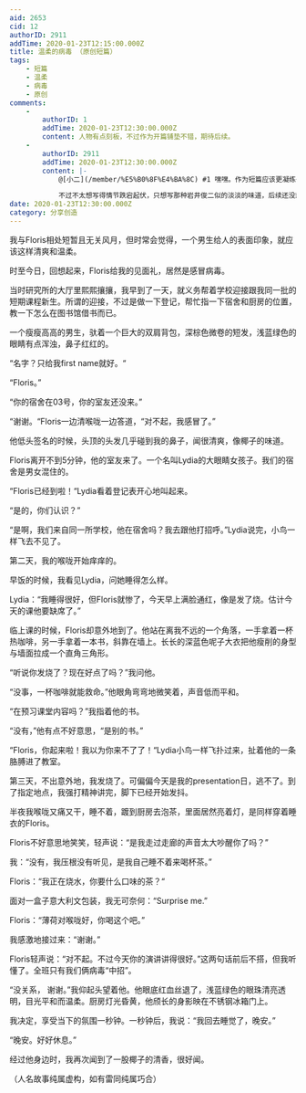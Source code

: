 ```yaml
---
aid: 2653
cid: 12
authorID: 2911
addTime: 2020-01-23T12:15:00.000Z
title: 温柔的病毒 （原创短篇）
tags:
    - 短篇
    - 温柔
    - 病毒
    - 原创
comments:
    -
        authorID: 1
        addTime: 2020-01-23T12:30:00.000Z
        content: 人物有点刻板，不过作为开篇铺垫不错，期待后续。
    -
        authorID: 2911
        addTime: 2020-01-23T12:30:00.000Z
        content: |-
            @[小二](/member/%E5%B0%8F%E4%BA%8C) #1 嘿嘿。作为短篇应该更凝练一些。这其实已经是一个中长篇的开头了。

            不过不太想写得情节跌宕起伏，只想写那种岩井俊二似的淡淡的味道，后续还没想好。
date: 2020-01-23T12:30:00.000Z
category: 分享创造
---
```


我与Floris相处短暂且无关风月，但时常会觉得，一个男生给人的表面印象，就应该这样清爽和温柔。

时至今日，回想起来，Floris给我的见面礼，居然是感冒病毒。

当时研究所的大厅里熙熙攘攘，我早到了一天，就义务帮着学校迎接跟我同一批的短期课程新生。所谓的迎接，不过是做一下登记，帮忙指一下宿舍和厨房的位置，教一下怎么在图书馆借书而已。

一个瘦瘦高高的男生，驮着一个巨大的双肩背包，深棕色微卷的短发，浅蓝绿色的眼睛有点浑浊，鼻子红红的。

“名字？只给我first name就好。“

“Floris。”

“你的宿舍在03号，你的室友还没来。”

“谢谢。“Floris一边清喉咙一边答道，“对不起，我感冒了。”

他低头签名的时候，头顶的头发几乎碰到我的鼻子，闻很清爽，像椰子的味道。

Floris离开不到5分钟，他的室友来了。一个名叫Lydia的大眼睛女孩子。我们的宿舍是男女混住的。

“Floris已经到啦！“Lydia看着登记表开心地叫起来。

“是的，你们认识？”

“是啊，我们来自同一所学校，他在宿舍吗？我去跟他打招呼。”Lydia说完，小鸟一样飞去不见了。

第二天，我的喉咙开始痒痒的。

早饭的时候，我看见Lydia，问她睡得怎么样。

Lydia：“我睡得很好，但Floris就惨了，今天早上满脸通红，像是发了烧。估计今天的课他要缺席了。”

临上课的时候，Floris却意外地到了。他站在离我不远的一个角落，一手拿着一杯热咖啡，另一手拿着一本书，斜靠在墙上。长长的深蓝色呢子大衣把他瘦削的身型与墙面拉成一个直角三角形。

“听说你发烧了？现在好点了吗？”我问他。

“没事，一杯咖啡就能救命。”他眼角弯弯地微笑着，声音低而平和。

“在预习课堂内容吗？”我指着他的书。

“没有，”他有点不好意思，“是别的书。”

“Floris，你起来啦！我以为你来不了了！“Lydia小鸟一样飞扑过来，扯着他的一条胳膊进了教室。

第三天，不出意外地，我发烧了。可偏偏今天是我的presentation日，逃不了。到了指定地点，我强打精神讲完，脚下已经开始发抖。

半夜我喉咙又痛又干，睡不着，踱到厨房去泡茶，里面居然亮着灯，是同样穿着睡衣的Floris。

Floris不好意思地笑笑，轻声说：“是我走过走廊的声音太大吵醒你了吗？”

我：“没有，我压根没有听见，是我自己睡不着来喝杯茶。”

Floris：“我正在烧水，你要什么口味的茶？“

面对一盒子意大利文包装，我无可奈何：“Surprise me.”

Floris：“薄荷对喉咙好，你喝这个吧。”

我感激地接过来：“谢谢。”

Floris轻声说：“对不起。不过今天你的演讲讲得很好。”这两句话前后不搭，但我听懂了。全班只有我们俩病毒“中招”。

“没关系， 谢谢。”我仰起头望着他。他眼底红血丝退了，浅蓝绿色的眼珠清亮透明，目光平和而温柔。厨房灯光昏黄，他颀长的身影映在不锈钢冰箱门上。

我决定，享受当下的氛围一秒钟。一秒钟后，我说：“我回去睡觉了，晚安。”

“晚安。好好休息。”

经过他身边时，我再次闻到了一股椰子的清香，很好闻。

（人名故事纯属虚构，如有雷同纯属巧合）

